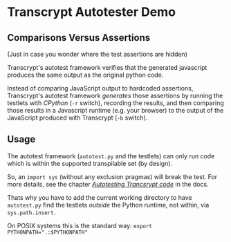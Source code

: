 # Transcrypt Autotester Demo

## Comparisons Versus Assertions

(Just in case you wonder where the test assertions are hidden)

Transcrypt's autotest framework verifies that the generated javascript
produces the same output as the original python code.

Instead of comparing JavaScript output to hardcoded assertions,
Transcrypt's autotest framework *generates* those assertions by
running the testlets with *CPython* (`-r` switch), recording the
results, and then comparing those results in a Javascript runtime
(e.g. your browser) to the output of the JavaScript produced with
Transcrypt (`-b` switch).

## Usage

The autotest framework (`autotest.py` and the testlets) can only run
code which is within the supported transpilable set (by design).

So, an `import sys` (without any exclusion pragmas) will break the
test. For more details, see the chapter [*Autotesting Trancsrypt
code*][1] in the docs.

Thats why you have to add the current working directory to have `autotest.py`
find the testlets *outside* the Python runtime, not within, via `sys.path.insert`.

On POSIX systems this is the standard way: `export PYTHONPATH=".:$PYTHONPATH"`

[1]: http://www.transcrypt.org/docs/html/autotesting_transcrypt.html
